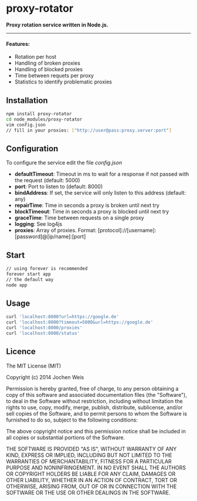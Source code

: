 # proxy-rotator

**Proxy rotation service written in Node.js.**

----------

#### Features:

 - Rotation per host
 - Handling of broken proxies
 - Handling of blocked proxies
 - Time between requets per proxy
 - Statistics to identify problematic proxies

## Installation
```bash
npm install proxy-rotator
cd node_modules/proxy-rotator
vim config.json
// fill in your proxies: ["http://user@pass:proxy.server:port"]
```

## Configuration
To configure the service edit the file *config.json*

- **defaultTimeout**: Timeout in ms to wait for a response if not passed with the request (default: 5000)
- **port**: Port to listen to (default: 8000)
- **bindAddress**: If set, the service will only listen to this address (default: any)
- **repairTime**: Time in seconds a proxy is broken until next try
- **blockTimeout**: Time in seconds a proxy is blocked until next try
- **graceTime**: Time between requests on a single proxy
- **logging**: See log4js
- **proxies**: Array of proxies. Format: [protocol]://[username]:[password]@[ip/name]:[port] 

## Start
```bash
// using forever is recommended
forever start app
// the default way
node app
```

## Usage
```bash
curl 'localhost:8000?url=https://google.de'
curl 'localhost:8000?timeout=5000&url=https://google.de'
curl 'localhost:8000/proxies'
curl 'localhost:8000/status'
```
    
## Licence
The MIT License (MIT)

Copyright (c) 2014 Jochen Weis

Permission is hereby granted, free of charge, to any person obtaining a copy
of this software and associated documentation files (the "Software"), to deal
in the Software without restriction, including without limitation the rights
to use, copy, modify, merge, publish, distribute, sublicense, and/or sell
copies of the Software, and to permit persons to whom the Software is
furnished to do so, subject to the following conditions:

The above copyright notice and this permission notice shall be included in
all copies or substantial portions of the Software.

THE SOFTWARE IS PROVIDED "AS IS", WITHOUT WARRANTY OF ANY KIND, EXPRESS OR
IMPLIED, INCLUDING BUT NOT LIMITED TO THE WARRANTIES OF MERCHANTABILITY,
FITNESS FOR A PARTICULAR PURPOSE AND NONINFRINGEMENT. IN NO EVENT SHALL THE
AUTHORS OR COPYRIGHT HOLDERS BE LIABLE FOR ANY CLAIM, DAMAGES OR OTHER
LIABILITY, WHETHER IN AN ACTION OF CONTRACT, TORT OR OTHERWISE, ARISING FROM,
OUT OF OR IN CONNECTION WITH THE SOFTWARE OR THE USE OR OTHER DEALINGS IN
THE SOFTWARE.